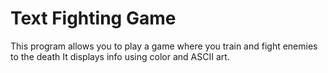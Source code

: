 # Text Fighting Game

This program allows you to play a game where you train and fight enemies to the death
It displays info using color and ASCII art.
